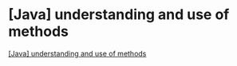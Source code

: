 # [Java] understanding and use of methods
[[Java] understanding and use of methods](https://aiwithcloud.com/2022/09/16/java_understanding_and_use_of_methods/)